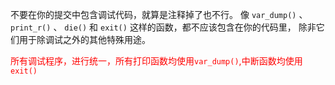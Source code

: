 不要在你的提交中包含调试代码，就算是注释掉了也不行。 像 `var_dump()` 、 `print_r()` 、 `die()` 和 `exit()` 这样的函数，都不应该包含在你的代码里， 除非它们用于除调试之外的其他特殊用途。

<font color=red>所有调试程序，进行统一，所有打印函数均使用`var_dump()`,中断函数均使用`exit()`</font>

